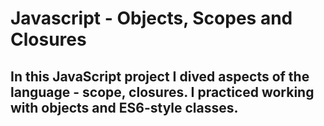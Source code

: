 # Javascript - Objects, Scopes and Closures
## In this JavaScript project I dived aspects of the language - scope, closures. I practiced working with objects and ES6-style classes.
